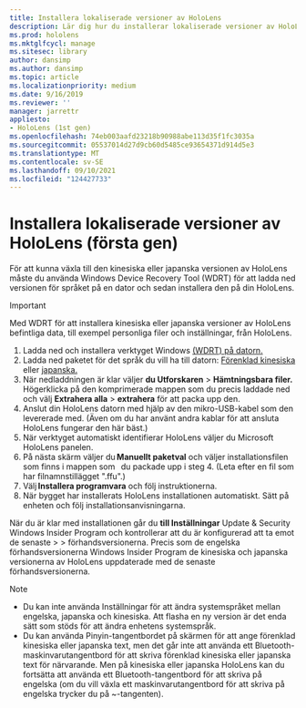 ```yaml
---
title: Installera lokaliserade versioner av HoloLens
description: Lär dig hur du installerar lokaliserade versioner av HoloLens (första generationen), inklusive kinesiska och japanska versioner.
ms.prod: hololens
ms.mktglfcycl: manage
ms.sitesec: library
author: dansimp
ms.author: dansimp
ms.topic: article
ms.localizationpriority: medium
ms.date: 9/16/2019
ms.reviewer: ''
manager: jarrettr
appliesto:
- HoloLens (1st gen)
ms.openlocfilehash: 74eb003aafd23218b90988abe113d35f1fc3035a
ms.sourcegitcommit: 05537014d27d9cb60d5485ce93654371d914d5e3
ms.translationtype: MT
ms.contentlocale: sv-SE
ms.lasthandoff: 09/10/2021
ms.locfileid: "124427733"
---
```

# <a name="install-localized-versions-of-hololens-1st-gen"></a>Installera lokaliserade versioner av HoloLens (första gen)

För att kunna växla till den kinesiska eller japanska versionen av HoloLens måste du använda Windows Device Recovery Tool (WDRT) för att ladda ned versionen för språket på en dator och sedan installera den på din HoloLens.

> [!IMPORTANT]
> Med WDRT för att installera kinesiska eller japanska versioner av HoloLens befintliga data, till exempel personliga filer och inställningar, från HoloLens. 

1. Ladda ned och installera verktyget Windows [(WDRT) på datorn.](https://support.microsoft.com/help/12379)
1. Ladda ned paketet för det språk du vill ha till datorn: [Förenklad kinesiska](https://aka.ms/hololensdownload-ch) eller [japanska.](https://aka.ms/hololensdownload-jp)
1. När nedladdningen är klar väljer **du Utforskaren**  >  **Hämtningsbara filer.** Högerklicka på den komprimerade mappen som du precis laddade ned och välj **Extrahera alla**  >  **extrahera** för att packa upp den.
1. Anslut din HoloLens datorn med hjälp av den mikro-USB-kabel som den levererade med. (Även om du har använt andra kablar för att ansluta HoloLens fungerar den här bäst.)
1. När verktyget automatiskt identifierar HoloLens väljer du Microsoft HoloLens panelen.
1. På nästa skärm väljer du **Manuellt paketval** och väljer installationsfilen som finns i mappen som   du packade upp i steg 4. (Leta efter en fil som har filnamnstillägget ".ffu".) 
1. Välj **Installera programvara** och följ instruktionerna. 
1. När bygget har installerats HoloLens installationen automatiskt. Sätt på enheten och följ installationsanvisningarna. 

När du är klar med installationen går du **till Inställningar** Update & Security Windows Insider Program och kontrollerar att du är konfigurerad att ta emot de senaste  >    >  förhandsversionerna. Precis som de engelska förhandsversionerna Windows Insider Program de kinesiska och japanska versionerna av HoloLens uppdaterade med de senaste förhandsversionerna.

> [!NOTE]
>  
> - Du kan inte använda Inställningar för att ändra systemspråket mellan engelska, japanska och kinesiska. Att flasha en ny version är det enda sätt som stöds för att ändra enhetens systemspråk.
> - Du kan använda Pinyin-tangentbordet på skärmen för att ange förenklad kinesiska eller japanska text, men det går inte att använda ett Bluetooth-maskinvarutangentbord för att skriva förenklad kinesiska eller japanska text för närvarande.  Men på kinesiska eller japanska HoloLens kan du fortsätta att använda ett Bluetooth-tangentbord för att skriva på engelska (om du vill växla ett maskinvarutangentbord för att skriva på engelska trycker du på ~-tangenten).
